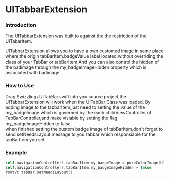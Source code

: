 # UITabbarExtension

### Introduction

The UITabbarExtension was built to against the the restriction of the UITabarItem.


UITabbarExtension allows you to have a own customed image in same place where the origin
tabBarItem.badgeValue label located,without overriding the class of your TabBar or tabBarItem.And you 
can also control the hidden of the badimage through the my_badgeImageHidden property which is 
associated with badimage

### How to Use
Drag Swizzling+UITabBar.swift into you source project,the UITabbarExtension will work when the UITabBar Class was loaded.
By adding image to the tabbarItem,just need to setting the value of the my_badgeImage which is governed by the each childViewController of TabBarController,and make visiable by setting the flag my_badgeImageHidden to false.   
when finished setting the custom badge image of tabBarItem,don't forget to send setNeedsLayout message to you tabbar which responsiable for the tabBarItem you set.

### Example
```Swift
self.navigationController?.tabBarItem.my_badgeImage = pureColorImage(UIColor.greenColor())
self.navigationController?.tabBarItem.my_badgeImageHidden = false
rootVc.tabBar.setNeedsLayout()

```